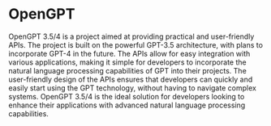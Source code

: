 # OpenGPT
OpenGPT 3.5/4 is a project aimed at providing practical and user-friendly APIs. The project is built on the powerful GPT-3.5 architecture, with plans to incorporate GPT-4 in the future. The APIs allow for easy integration with various applications, making it simple for developers to incorporate the natural language processing capabilities of GPT into their projects. The user-friendly design of the APIs ensures that developers can quickly and easily start using the GPT technology, without having to navigate complex systems. OpenGPT 3.5/4 is the ideal solution for developers looking to enhance their applications with advanced natural language processing capabilities.
